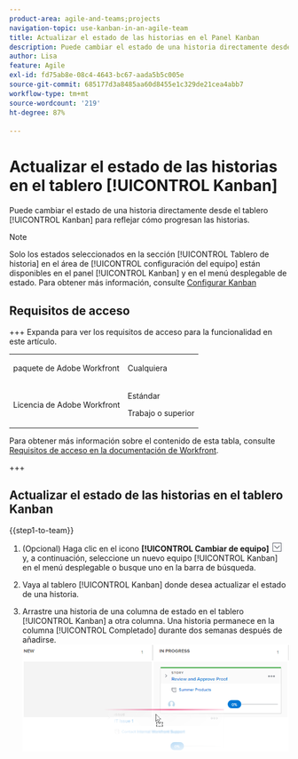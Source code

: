 ```yaml
---
product-area: agile-and-teams;projects
navigation-topic: use-kanban-in-an-agile-team
title: Actualizar el estado de las historias en el Panel Kanban
description: Puede cambiar el estado de una historia directamente desde el tablero Kanban para reflejar cómo progresan las historias.
author: Lisa
feature: Agile
exl-id: fd75ab8e-08c4-4643-bc67-aada5b5c005e
source-git-commit: 685177d3a8485aa60d8455e1c329de21cea4abb7
workflow-type: tm+mt
source-wordcount: '219'
ht-degree: 87%

---
```


# Actualizar el estado de las historias en el tablero [!UICONTROL Kanban]

Puede cambiar el estado de una historia directamente desde el tablero [!UICONTROL Kanban] para reflejar cómo progresan las historias.

>[!NOTE]
>
>Solo los estados seleccionados en la sección [!UICONTROL Tablero de historia] en el área de [!UICONTROL configuración del equipo] están disponibles en el panel [!UICONTROL Kanban] y en el menú desplegable de estado. Para obtener más información, consulte [Configurar Kanban](../../agile/get-started-with-agile-in-workfront/configure-kanban.md)

## Requisitos de acceso

+++ Expanda para ver los requisitos de acceso para la funcionalidad en este artículo.

<table style="table-layout:auto"> 
 <col> 
 </col> 
 <col> 
 </col> 
 <tbody> 
  <tr> 
   <td role="rowheader">paquete de Adobe Workfront</td> 
   <td> <p>Cualquiera</p> </td> 
  </tr> 
  <tr> 
   <td role="rowheader">Licencia de Adobe Workfront</td> 
   <td> <p>Estándar</p> 
   <p>Trabajo o superior</p> </td> 
  </tr>
 </tbody> 
</table>

Para obtener más información sobre el contenido de esta tabla, consulte [Requisitos de acceso en la documentación de Workfront](/help/quicksilver/administration-and-setup/add-users/access-levels-and-object-permissions/access-level-requirements-in-documentation.md).

+++

## Actualizar el estado de las historias en el tablero Kanban

{{step1-to-team}}

1. (Opcional) Haga clic en el icono **[!UICONTROL Cambiar de equipo]** ![Icono de Cambiar de equipo](assets/switch-team-icon.png) y, a continuación, seleccione un nuevo equipo [!UICONTROL Kanban] en el menú desplegable o busque uno en la barra de búsqueda.

1. Vaya al tablero [!UICONTROL Kanban] donde desea actualizar el estado de una historia.
1. Arrastre una historia de una columna de estado en el tablero [!UICONTROL Kanban] a otra columna.
Una historia permanece en la columna [!UICONTROL Completado] durante dos semanas después de añadirse.
   ![Mover historia a otra columna](assets/agile-storyboard-progress.png)

